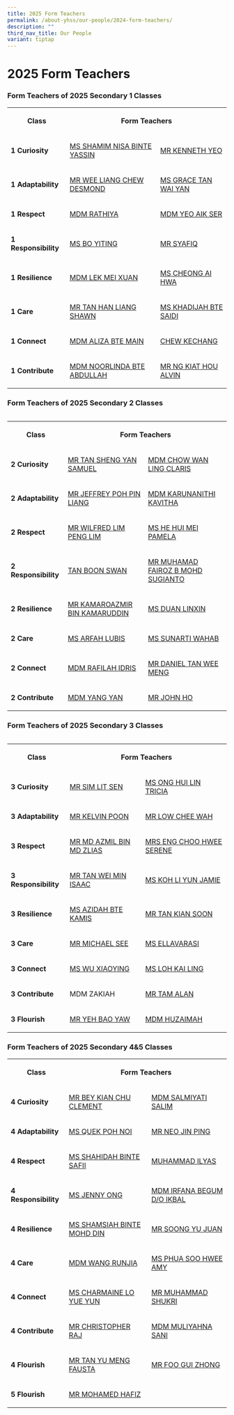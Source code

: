 ```yaml
---
title: 2025 Form Teachers
permalink: /about-yhss/our-people/2024-form-teachers/
description: ""
third_nav_title: Our People
variant: tiptap
---
```

<h1><strong>2025 Form Teachers</strong></h1>
<h3>Form Teachers of 2025 Secondary 1 Classes</h3>
<table style="minWidth: 75px">
<colgroup>
<col>
<col>
<col>
</colgroup>
<tbody>
<tr>
<th rowspan="1" colspan="1">
<p><strong>Class</strong>
</p>
</th>
<th rowspan="1" colspan="2">
<p><strong>Form Teachers</strong>
</p>
</th>
</tr>
<tr>
<td rowspan="1" colspan="1">
<p><strong>1 Curiosity</strong>
</p>
</td>
<td rowspan="1" colspan="1">
<p><a href="mailto:SHAMIM_NISA_YASSIN@moe.edu.sg" rel="noopener noreferrer" target="_blank">MS SHAMIM NISA BINTE YASSIN</a>
</p>
</td>
<td rowspan="1" colspan="1">
<p><a href="mailto:" rel="noopener noreferrer" target="_blank">MR KENNETH YEO</a>
</p>
</td>
</tr>
<tr>
<td rowspan="1" colspan="1">
<p><strong>1 Adaptability</strong>
</p>
</td>
<td rowspan="1" colspan="1">
<p><a href="mailto:WEE_LIANG_CHEW_DESMOND@moe.edu.sg" rel="noopener noreferrer" target="_blank">MR WEE LIANG CHEW DESMOND</a>
</p>
</td>
<td rowspan="1" colspan="1">
<p><a href="mailto:Grace_Tan_Wai_Yan@moe.edu.sg" rel="noopener noreferrer" target="_blank">MS GRACE TAN WAI YAN</a>
</p>
</td>
</tr>
<tr>
<td rowspan="1" colspan="1">
<p><strong>1 Respect</strong>
</p>
</td>
<td rowspan="1" colspan="1">
<p><a href="mailto:rathiya_mohamed_ali@moe.edu.sg" rel="noopener nofollow" target="_blank">MDM RATHIYA</a>
</p>
</td>
<td rowspan="1" colspan="1">
<p><a href="mailto:YEO_AIK_SER@MOE.EDU.SG" rel="noopener nofollow" target="_blank">MDM YEO AIK SER</a>
</p>
</td>
</tr>
<tr>
<td rowspan="1" colspan="1">
<p><strong>1 Responsibility</strong>
</p>
</td>
<td rowspan="1" colspan="1">
<p><a href="mailto:BO_YITING@moe.edu.sg" rel="noopener nofollow" target="_blank">MS BO YITING</a>
</p>
</td>
<td rowspan="1" colspan="1">
<p><a href="mailto:muhammad_syafiq_saad@moe.edu.sg" rel="noopener nofollow" target="_blank">MR SYAFIQ</a>
</p>
</td>
</tr>
<tr>
<td rowspan="1" colspan="1">
<p><strong>1 Resilience</strong>
</p>
</td>
<td rowspan="1" colspan="1">
<p><a href="mailto:LEK_MEI_XUAN@moe.edu.sg" rel="noopener noreferrer nofollow" target="_blank">MDM LEK MEI XUAN</a>
</p>
</td>
<td rowspan="1" colspan="1">
<p><a href="mailto:CHEONG_AI_HWA_A@moe.edu.sg" rel="noopener noreferrer nofollow" target="_blank">MS CHEONG AI HWA</a>
</p>
</td>
</tr>
<tr>
<td rowspan="1" colspan="1">
<p><strong>1 Care</strong>
</p>
</td>
<td rowspan="1" colspan="1">
<p><a href="mailto:TAN_HAN_LIANG_SHAWN@moe.edu.sg" rel="noopener noreferrer nofollow" target="_blank">MR TAN HAN LIANG SHAWN</a>
</p>
</td>
<td rowspan="1" colspan="1">
<p><a href="mailto:khadijah_saidi@moe.edu.sg" rel="noopener noreferrer nofollow" target="_blank">MS KHADIJAH BTE SAIDI</a>
</p>
</td>
</tr>
<tr>
<td rowspan="1" colspan="1">
<p><strong>1 Connect</strong>
</p>
</td>
<td rowspan="1" colspan="1">
<p><a href="mailto:ALIZA_MAIN@moe.edu.sg" rel="noopener noreferrer" target="_blank">MDM ALIZA BTE MAIN</a>
</p>
</td>
<td rowspan="1" colspan="1">
<p><a href="mailto:chew_kechang_b@moe.edu.sg" rel="noopener nofollow" target="_blank">CHEW KECHANG</a>
</p>
</td>
</tr>
<tr>
<td rowspan="1" colspan="1">
<p><strong>1 Contribute</strong>
</p>
</td>
<td rowspan="1" colspan="1">
<p><a href="mailto:NOORLINDA_ABDULLAH@moe.edu.sg" rel="noopener noreferrer nofollow" target="_blank">MDM NOORLINDA BTE ABDULLAH</a>
</p>
</td>
<td rowspan="1" colspan="1">
<p><a href="mailto:NG_KIAT_HOU_ALVIN@moe.edu.sg" rel="noopener noreferrer" target="_blank">MR NG KIAT HOU ALVIN</a>
</p>
</td>
</tr>
</tbody>
</table>
<h3>Form Teachers of 2025 Secondary 2 Classes</h3>
<table style="width: 0px">
<colgroup></colgroup>
<tbody>
<tr></tr>
</tbody>
</table>
<table style="minWidth: 75px">
<colgroup>
<col>
<col>
<col>
</colgroup>
<tbody>
<tr>
<th rowspan="1" colspan="1">
<p><strong>Class</strong>
</p>
</th>
<th rowspan="1" colspan="2">
<p><strong>Form Teachers</strong>
</p>
</th>
</tr>
<tr>
<td rowspan="1" colspan="1">
<p><strong>2 Curiosity</strong>
</p>
</td>
<td rowspan="1" colspan="1">
<p><a href="mailto:tan_sheng_yan_samuel@moe.edu.sg" rel="noopener noreferrer" target="_blank">MR TAN SHENG YAN SAMUEL</a>
</p>
</td>
<td rowspan="1" colspan="1">
<p><a href="mailto:chow_wan_ling@moe.edu.sg" rel="noopener noreferrer" target="_blank">MDM CHOW WAN LING CLARIS</a>
<br>
</p>
</td>
</tr>
<tr>
<td rowspan="1" colspan="1">
<p><strong>2 Adaptability</strong>
</p>
</td>
<td rowspan="1" colspan="1">
<p><a href="mailto:poh_pin_liang_jeffrey@moe.edu.sg" rel="noopener noreferrer" target="_blank">MR JEFFREY POH PIN LIANG</a>
</p>
</td>
<td rowspan="1" colspan="1">
<p><a href="mailto:KAVITHA_KARUNANITHI_KAVITHA@moe.edu.sg" rel="noopener noreferrer" target="_blank">MDM KARUNANITHI KAVITHA</a>
</p>
</td>
</tr>
<tr>
<td rowspan="1" colspan="1">
<p><strong>2 Respect</strong>
</p>
</td>
<td rowspan="1" colspan="1">
<p><a href="mailto:lim_peng_lim_wilfred@moe.edu.sg" rel="noopener noreferrer" target="_blank">MR WILFRED LIM PENG LIM</a>
</p>
</td>
<td rowspan="1" colspan="1">
<p><a href="mailto:he_hui_mei_pamela@moe.edu.sg" rel="noopener noreferrer" target="_blank">MS HE HUI MEI PAMELA</a>
</p>
</td>
</tr>
<tr>
<td rowspan="1" colspan="1">
<p><strong>2 Responsibility</strong>
</p>
</td>
<td rowspan="1" colspan="1">
<p><a href="mailto:tan_boon_swan_a@moe.edu.sg" rel="noopener nofollow" target="_blank">TAN BOON SWAN</a>
</p>
</td>
<td rowspan="1" colspan="1">
<p><a href="mailto:muhamad_fairoz@moe.edu.sg" rel="noopener noreferrer" target="_blank">MR MUHAMAD FAIROZ B MOHD SUGIANTO</a>
</p>
</td>
</tr>
<tr>
<td rowspan="1" colspan="1">
<p><strong>2 Resilience</strong>
</p>
</td>
<td rowspan="1" colspan="1">
<p><a href="mailto:kamaroazmir_kamaruddin@moe.edu.sg" rel="noopener noreferrer" target="_blank">MR KAMAROAZMIR BIN KAMARUDDIN</a>
</p>
</td>
<td rowspan="1" colspan="1">
<p><a href="mailto:duan_linxin@moe.edu.sg" rel="noopener noreferrer" target="_blank">MS DUAN LINXIN</a>
</p>
</td>
</tr>
<tr>
<td rowspan="1" colspan="1">
<p><strong>2 Care</strong>
</p>
</td>
<td rowspan="1" colspan="1">
<p><a href="mailto:arfah_lubis_abdul_rahman@moe.edu.sg" rel="noopener noreferrer" target="_blank">MS ARFAH LUBIS</a>
</p>
</td>
<td rowspan="1" colspan="1">
<p><a href="mailto:sunarti_abdul_wahab@moe.edu.sg" rel="noopener noreferrer" target="_blank">MS SUNARTI WAHAB</a>
</p>
</td>
</tr>
<tr>
<td rowspan="1" colspan="1">
<p><strong>2 Connect</strong>
</p>
</td>
<td rowspan="1" colspan="1">
<p><a href="mailto:RAFILAH_IDRIS@moe.edu.sg" rel="noopener noreferrer" target="_blank">MDM RAFILAH IDRIS</a>
</p>
</td>
<td rowspan="1" colspan="1">
<p><a href="mailto:TAN_WEE_MENG_A@moe.edu.sg" rel="noopener noreferrer" target="_blank">MR DANIEL TAN WEE MENG</a>
</p>
</td>
</tr>
<tr>
<td rowspan="1" colspan="1">
<p><strong>2 Contribute</strong>
</p>
</td>
<td rowspan="1" colspan="1">
<p><a href="mailto:YANG_YAN_A@moe.edu.sg" rel="noopener noreferrer" target="_blank">MDM YANG YAN</a>
</p>
</td>
<td rowspan="1" colspan="1">
<p><a href="mailto:ho_man_chun_john@moe.edu.sg" rel="noopener noreferrer" target="_blank">MR JOHN HO</a>
</p>
</td>
</tr>
</tbody>
</table>
<h3>Form Teachers of 2025 Secondary 3 Classes</h3>
<table style="width: 0px">
<colgroup></colgroup>
<tbody>
<tr></tr>
</tbody>
</table>
<table style="minWidth: 75px">
<colgroup>
<col>
<col>
<col>
</colgroup>
<tbody>
<tr>
<th rowspan="1" colspan="1">
<p><strong>Class</strong>
</p>
</th>
<th rowspan="1" colspan="2">
<p><strong>Form Teachers</strong>
</p>
</th>
</tr>
<tr>
<td rowspan="1" colspan="1">
<p><strong>3 Curiosity</strong>
</p>
</td>
<td rowspan="1" colspan="1">
<p><a href="SIM_LIT_SEN@moe.edu.sg" rel="noopener nofollow" target="_blank">MR SIM LIT SEN</a>
</p>
</td>
<td rowspan="1" colspan="1">
<p><a href="ONG_HUI_LIN_TRICIA@moe.edu.sg" rel="noopener nofollow" target="_blank">MS ONG HUI LIN TRICIA</a>
</p>
</td>
</tr>
<tr>
<td rowspan="1" colspan="1">
<p><strong>3 Adaptability</strong>
</p>
</td>
<td rowspan="1" colspan="1">
<p><a href="kelvin_poon_weng_hong@moe.edu.sg" rel="noopener nofollow" target="_blank">MR KELVIN POON</a>
</p>
</td>
<td rowspan="1" colspan="1">
<p><a href="mailto:" rel="noopener noreferrer" target="_blank">MR LOW CHEE WAH</a>
</p>
</td>
</tr>
<tr>
<td rowspan="1" colspan="1">
<p><strong>3 Respect</strong>
</p>
</td>
<td rowspan="1" colspan="1">
<p><a href="mailto:MOHAMED_AZMIL_MOHAMED_ALIAS@moe.edu.sg" rel="noopener noreferrer" target="_blank">MR MD AZMIL BIN MD ZLIAS</a>
</p>
</td>
<td rowspan="1" colspan="1">
<p><a href="mailto:ENG_CHOO_HWEE_SERENE@moe.edu.sg" rel="noopener noreferrer" target="_blank">MRS ENG CHOO HWEE SERENE</a>
</p>
</td>
</tr>
<tr>
<td rowspan="1" colspan="1">
<p><strong>3 Responsibility</strong>
</p>
</td>
<td rowspan="1" colspan="1">
<p><a href="mailto:TAN_WEI_MIN_ISAAC@moe.edu.sg" rel="noopener noreferrer" target="_blank">MR TAN WEI MIN ISAAC</a>
</p>
</td>
<td rowspan="1" colspan="1">
<p><a href="mailto:koh_li_yun_jamie@moe.edu.sg" rel="noopener noreferrer" target="_blank">MS KOH LI YUN JAMIE</a>
</p>
</td>
</tr>
<tr>
<td rowspan="1" colspan="1">
<p><strong>3 Resilience</strong>
</p>
</td>
<td rowspan="1" colspan="1">
<p><a href="mailto:azidah_kamis@moe.edu.sg" rel="noopener nofollow" target="_blank">MS AZIDAH BTE KAMIS</a>
</p>
</td>
<td rowspan="1" colspan="1">
<p><a href="mailto:TAN_KIAN_SOON@moe.edu.sg" rel="noopener nofollow" target="_blank">MR TAN KIAN SOON</a>
</p>
</td>
</tr>
<tr>
<td rowspan="1" colspan="1">
<p><strong>3 Care</strong>
</p>
</td>
<td rowspan="1" colspan="1">
<p><a href="mailto:see_chern_siong@moe.edu.sg" rel="noopener nofollow" target="_blank">MR MICHAEL SEE</a>
</p>
</td>
<td rowspan="1" colspan="1">
<p><a href="mailto:ellavarasi_kulasajagaran@moe.edu.sg" rel="noopener nofollow" target="_blank">MS ELLAVARASI</a>
</p>
</td>
</tr>
<tr>
<td rowspan="1" colspan="1">
<p><strong>3 Connect</strong>
</p>
<p></p>
</td>
<td rowspan="1" colspan="1">
<p><a href="mailto:wu_xiaoying@moe.edu.sg" rel="noopener nofollow" target="_blank">MS WU XIAOYING</a>
</p>
</td>
<td rowspan="1" colspan="1">
<p><a href="mailto:loh_kai_ling@moe.edu.sg" rel="noopener nofollow" target="_blank">MS LOH KAI LING</a>
</p>
</td>
</tr>
<tr>
<td rowspan="1" colspan="1">
<p><strong>3 Contribute</strong>
</p>
</td>
<td rowspan="1" colspan="1">
<p>MDM ZAKIAH</p>
</td>
<td rowspan="1" colspan="1">
<p><a href="mailto:ALAN_TAM@moe.edu.sg" rel="noopener noreferrer" target="_blank">MR TAM ALAN</a>
</p>
</td>
</tr>
<tr>
<td rowspan="1" colspan="1">
<p><strong>3 Flourish</strong>
</p>
</td>
<td rowspan="1" colspan="1">
<p><a href="mailto:YEH_BAO_YAW@moe.edu.sg" rel="noopener nofollow" target="_blank">MR YEH BAO YAW</a>
</p>
</td>
<td rowspan="1" colspan="1">
<p><a href="mailto:huzaimah_hamzah@moe.edu.sg" rel="noopener noreferrer" target="_blank">MDM HUZAIMAH</a>
</p>
<p></p>
</td>
</tr>
</tbody>
</table>
<h3>Form Teachers of 2025 Secondary 4&amp;5 Classes</h3>
<table style="minWidth: 75px">
<colgroup>
<col>
<col>
<col>
</colgroup>
<tbody>
<tr>
<th rowspan="1" colspan="1">
<p><strong>Class</strong>
</p>
</th>
<th rowspan="1" colspan="2">
<p><strong>Form Teachers</strong>
</p>
</th>
</tr>
<tr>
<td rowspan="1" colspan="1">
<p><strong>4 Curiosity</strong>
</p>
<p></p>
</td>
<td rowspan="1" colspan="1">
<p><a href="mailto:bey_kian_chu_clement@moe.edu.sg" rel="noopener noreferrer" target="_blank">MR BEY KIAN CHU CLEMENT</a>
</p>
</td>
<td rowspan="1" colspan="1">
<p><a href="mailto:SALMIYATI_SALIM@moe.edu.sg" rel="noopener noreferrer" target="_blank">MDM SALMIYATI SALIM</a>
</p>
</td>
</tr>
<tr>
<td rowspan="1" colspan="1">
<p><strong>4 Adaptability</strong>
</p>
</td>
<td rowspan="1" colspan="1">
<p><a href="mailto:QUEK_POH_NOI@moe.edu.sg" rel="noopener noreferrer" target="_blank">MS QUEK POH NOI</a>
</p>
</td>
<td rowspan="1" colspan="1">
<p><a href="mailto:NEO_JIN_PING@moe.edu.sg" rel="noopener noreferrer" target="_blank">MR NEO JIN PING</a>
</p>
</td>
</tr>
<tr>
<td rowspan="1" colspan="1">
<p><strong>4 Respect</strong>
</p>
</td>
<td rowspan="1" colspan="1">
<p><a href="mailto:SHAHIDAH_SAFII@moe.edu.sg" rel="noopener noreferrer" target="_blank">MS SHAHIDAH BINTE SAFII</a>
</p>
</td>
<td rowspan="1" colspan="1">
<p><a href="mailto:muhammad_ilyas_abdussamad@moe.edu.sg" rel="noopener nofollow" target="_blank">MUHAMMAD ILYAS</a>
</p>
</td>
</tr>
<tr>
<td rowspan="1" colspan="1">
<p><strong>4 Responsibility</strong>
</p>
</td>
<td rowspan="1" colspan="1">
<p><a href="mailto:ONG_JEOK_MUI@MOE.EDU.SG" rel="noopener noreferrer" target="_blank">MS JENNY ONG</a>
</p>
</td>
<td rowspan="1" colspan="1">
<p><a href="mailto:IRFANA_BEGUM_IKBAL@moe.edu.sg" rel="noopener noreferrer" target="_blank">MDM IRFANA BEGUM D/O IKBAL</a>
</p>
</td>
</tr>
<tr>
<td rowspan="1" colspan="1">
<p><strong>4 Resilience</strong>
</p>
</td>
<td rowspan="1" colspan="1">
<p><a href="mailto:SHAMSIAH_MOHD_DIN@moe.edu.sg" rel="noopener noreferrer" target="_blank">MS SHAMSIAH BINTE MOHD DIN</a>
</p>
</td>
<td rowspan="1" colspan="1">
<p><a href="mailto:soong_yu-juan@moe.edu.sg" rel="noopener noreferrer" target="_blank">MR SOONG YU JUAN</a>
</p>
</td>
</tr>
<tr>
<td rowspan="1" colspan="1">
<p><strong>4 Care</strong>
</p>
</td>
<td rowspan="1" colspan="1">
<p><a href="mailto:wang_runjia@moe.edu.sg" rel="noopener noreferrer" target="_blank">MDM WANG RUNJIA</a>
</p>
</td>
<td rowspan="1" colspan="1">
<p><a href="mailto:AMY_PHUA@moe.edu.sg" rel="noopener noreferrer" target="_blank">MS PHUA SOO HWEE AMY</a>
</p>
</td>
</tr>
<tr>
<td rowspan="1" colspan="1">
<p><strong>4 Connect</strong>
</p>
</td>
<td rowspan="1" colspan="1">
<p><a href="mailto:lo_yue_yun_charmaine@moe.edu.sg" rel="noopener noreferrer" target="_blank">MS CHARMAINE LO YUE YUN</a>
</p>
</td>
<td rowspan="1" colspan="1">
<p><a href="mailto:muhammad_shukri_shuhaimi@moe.edu.sg" rel="noopener noreferrer" target="_blank">MR MUHAMMAD SHUKRI</a>
</p>
</td>
</tr>
<tr>
<td rowspan="1" colspan="1">
<p><strong>4 Contribute</strong>
</p>
</td>
<td rowspan="1" colspan="1">
<p><a href="mailto:christopher_raj_arulanbazhagu@moe.edu.sg" rel="noopener noreferrer" target="_blank">MR CHRISTOPHER RAJ</a>
</p>
</td>
<td rowspan="1" colspan="1">
<p><a href="mailto:muliyahna_sani@moe.edu.sg" rel="noopener noreferrer" target="_blank">MDM MULIYAHNA SANI</a>
</p>
</td>
</tr>
<tr>
<td rowspan="1" colspan="1">
<p><strong>4 Flourish</strong>
</p>
</td>
<td rowspan="1" colspan="1">
<p><a href="mailto:tan_yu_meng_fausta@moe.edu.sg" rel="noopener noreferrer" target="_blank">MR TAN YU MENG FAUSTA</a>
</p>
</td>
<td rowspan="1" colspan="1">
<p><a href="mailto:FOO_GUI_ZHONG@moe.edu.sg" rel="noopener noreferrer" target="_blank">MR FOO GUI ZHONG</a>
</p>
</td>
</tr>
<tr>
<td rowspan="1" colspan="1">
<p><strong>5 Flourish</strong>
</p>
</td>
<td rowspan="1" colspan="2">
<p><a href="mailto:mohamed_hafiz_mohamed_ridwan@moe.edu.sg" rel="noopener nofollow" target="_blank">MR MOHAMED HAFIZ</a>
</p>
</td>
</tr>
</tbody>
</table>
<p></p>
